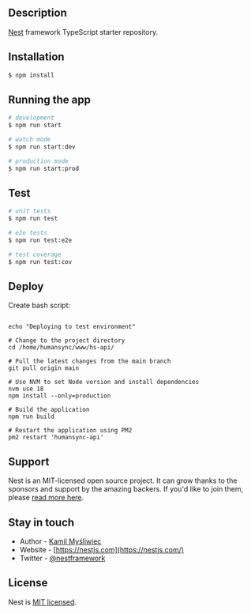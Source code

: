 ## Description

[Nest](https://github.com/nestjs/nest) framework TypeScript starter repository.

## Installation

```bash
$ npm install
```

## Running the app

```bash
# development
$ npm run start

# watch mode
$ npm run start:dev

# production mode
$ npm run start:prod
```

## Test

```bash
# unit tests
$ npm run test

# e2e tests
$ npm run test:e2e

# test coverage
$ npm run test:cov
```

## Deploy

Create bash script:

```#!/bin/bash

echo "Deploying to test environment"

# Change to the project directory
cd /home/humansync/www/hs-api/

# Pull the latest changes from the main branch
git pull origin main

# Use NVM to set Node version and install dependencies
nvm use 18
npm install --only=production

# Build the application
npm run build

# Restart the application using PM2
pm2 restart 'humansync-api'
```

## Support

Nest is an MIT-licensed open source project. It can grow thanks to the sponsors and support by the amazing backers. If
you'd like to join them, please [read more here](https://docs.nestjs.com/support).

## Stay in touch

- Author - [Kamil Myśliwiec](https://kamilmysliwiec.com)
- Website - [https://nestjs.com](https://nestjs.com/)
- Twitter - [@nestframework](https://twitter.com/nestframework)

## License

Nest is [MIT licensed](LICENSE).
